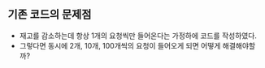 ## 기존 코드의 문제점
- 재고를 감소하는데 항상 1개의 요청씩만 들어온다는 가정하에 코드를 작성하였다.
- 그렇다면 동시에 2개, 10개, 100개씩의 요청이 들어오게 되면 어떻게 해결해야할까?


  
